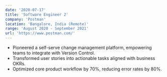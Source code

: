 ```yaml
---
date: '2020-07-17'
title: 'Software Engineer 2'
company: 'Postman'
location: 'Bangalore, India (Remote)'
range: 'August 2020 - September 2021'
url: 'https://www.postman.com/'
---
```


- Pioneered a self-serve change management platform, empowering teams to integrate with Version Control.
- Transformed user stories into actionable tasks aligned with business OKRs.
- Optimized core product workflow by 70%, reducing error rates by 80%.


